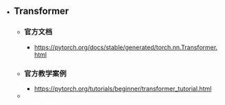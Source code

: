 - ## Transformer
	- ### 官方文档
		- https://pytorch.org/docs/stable/generated/torch.nn.Transformer.html
	- ### 官方教学案例
		- https://pytorch.org/tutorials/beginner/transformer_tutorial.html
	-